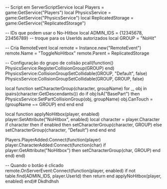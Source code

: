 -- Script em ServerScriptService
local Players = game:GetService("Players")
local PhysicsService = game:GetService("PhysicsService")
local ReplicatedStorage = game:GetService("ReplicatedStorage")

-- IDs que podem usar o No-Hitbox
local ADMIN_IDS = {12345678, 23456789} -- troque para os UserIds autorizados
local GROUP = "NoHit"

-- Cria RemoteEvent
local remote = Instance.new("RemoteEvent")
remote.Name = "ToggleNoHitbox"
remote.Parent = ReplicatedStorage

-- Configuração do grupo de colisão
pcall(function() PhysicsService:RegisterCollisionGroup(GROUP) end)
PhysicsService:CollisionGroupSetCollidable(GROUP, "Default", false)
PhysicsService:CollisionGroupSetCollidable(GROUP, GROUP, false)

local function setCharacterGroup(character, groupName)
	for _, obj in ipairs(character:GetDescendants()) do
		if obj:IsA("BasePart") then
			PhysicsService:SetPartCollisionGroup(obj, groupName)
			obj.CanTouch = (groupName ~= GROUP)
		end
	end
end

local function applyNoHitbox(player, enabled)
	player:SetAttribute("NoHitbox", enabled)
	local character = player.Character
	if character then
		if enabled then
			setCharacterGroup(character, GROUP)
		else
			setCharacterGroup(character, "Default")
		end
	end
end

Players.PlayerAdded:Connect(function(player)
	player.CharacterAdded:Connect(function(char)
		if player:GetAttribute("NoHitbox") then
			setCharacterGroup(char, GROUP)
		end
	end)
end)

-- Quando o botão é clicado
remote.OnServerEvent:Connect(function(player, enabled)
	if not table.find(ADMIN_IDS, player.UserId) then return end
	applyNoHitbox(player, enabled)
end)# Dkdhdhsh
